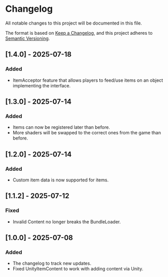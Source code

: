 # Changelog

All notable changes to this project will be documented in this file.

The format is based on [Keep a Changelog](https://keepachangelog.com/en/1.1.0/),
and this project adheres to [Semantic Versioning](https://semver.org/spec/v2.0.0.html).

## [1.4.0] - 2025-07-18

### Added

- ItemAcceptor feature that allows players to feed/use items on an object implementing the interface.

## [1.3.0] - 2025-07-14

### Added

- Items can now be registered later than before.
- More shaders will be swapped to the correct ones from the game than before.

## [1.2.0] - 2025-07-14

### Added

- Custom item data is now supported for items.

## [1.1.2] - 2025-07-12

### Fixed

- Invalid Content no longer breaks the BundleLoader.

## [1.0.0] - 2025-07-08

### Added

- The changelog to track new updates.
- Fixed UnityItemContent to work with adding content via Unity.
